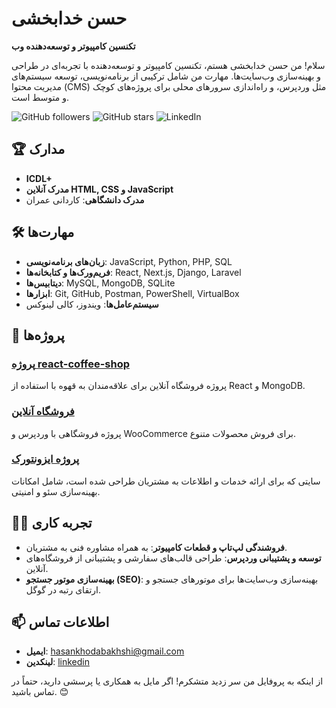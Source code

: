 # حسن خدابخشی

**تکنسین کامپیوتر و توسعه‌دهنده وب**

سلام! من حسن خدابخشی هستم، تکنسین کامپیوتر و توسعه‌دهنده با تجربه‌ای در طراحی و بهینه‌سازی وب‌سایت‌ها. مهارت من شامل ترکیبی از برنامه‌نویسی، توسعه سیستم‌های مدیریت محتوا (CMS) مثل وردپرس، و راه‌اندازی سرورهای محلی برای پروژه‌های کوچک و متوسط است.  

![GitHub followers](https://img.shields.io/github/followers/hassankhodabakhshi?style=social)
![GitHub stars](https://img.shields.io/github/stars/hassankhodabakhshi?style=social)
![LinkedIn](https://img.shields.io/badge/LinkedIn-Connect-blue?logo=linkedin)

## 🏆 مدارک
- **ICDL+**
- **مدرک آنلاین HTML, CSS و JavaScript**
- **مدرک دانشگاهی**: کاردانی عمران

## 🛠 مهارت‌ها
- **زبان‌های برنامه‌نویسی**: JavaScript, Python, PHP, SQL
- **فریم‌ورک‌ها و کتابخانه‌ها**: React, Next.js, Django, Laravel
- **دیتابیس‌ها**: MySQL, MongoDB, SQLite
- **ابزارها**: Git, GitHub, Postman, PowerShell, VirtualBox
- **سیستم‌عامل‌ها**: ویندوز، کالی لینوکس

## 🌟 پروژه‌ها
### [پروژه react-coffee-shop](https://github.com/hassankhodabakhshi/react-coffee-shop)
پروژه فروشگاه آنلاین برای علاقه‌مندان به قهوه با استفاده از React و MongoDB.

### [فروشگاه آنلاین](https://github.com/hassankhodabakhshi/)
پروژه فروشگاهی با وردپرس و WooCommerce برای فروش محصولات متنوع.

### [پروژه ایزونتورک](https://isonetwork.ir)
سایتی که برای ارائه خدمات و اطلاعات به مشتریان طراحی شده است، شامل امکانات بهینه‌سازی سئو و امنیتی.

## 👨‍💻 تجربه کاری
- **فروشندگی لپ‌تاپ و قطعات کامپیوتر**: به همراه مشاوره فنی به مشتریان.
- **توسعه و پشتیبانی وردپرس**: طراحی قالب‌های سفارشی و پشتیبانی از فروشگاه‌های آنلاین.
- **بهینه‌سازی موتور جستجو (SEO)**: بهینه‌سازی وب‌سایت‌ها برای موتورهای جستجو و ارتقای رتبه در گوگل.

## 📫 اطلاعات تماس
- **ایمیل**: [hasankhodabakhshi@gmail.com](mailto:hasankhodabakhshi@gmail.com)
- **لینکدین**: [linkedin](https://linkedin.com/in/hassan-khodabakhshi-495743a0/)

از اینکه به پروفایل من سر زدید متشکرم! اگر مایل به همکاری یا پرسشی دارید، حتماً در تماس باشید. 😊
